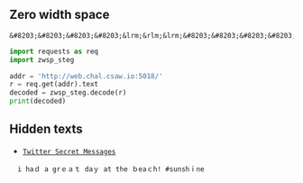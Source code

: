 ## Zero width space

```
&#8203;&#8203;&#8203;&#8203;&lrm;&rlm;&lrm;&#8203;&#8203;&#8203;&#8203;&zwnj;&zwj;&rlm;&#8203;&#8203;&#8203;&#8203;&lrm;&zwj;&rlm;&#8203;&#8203;&#8203;&#8203;&lrm;&zwj;&zwj;&#8203;&#8203;&#8203;&#8203;&rlm;&rlm;&#8203;&#8203;&#8203;&#8203;&#8203;&rlm;&lrm;&zwnj;&#8203;&#8203;&#8203;&#8203;&lrm;&#8203;&zwj;&#8203;&#8203;&#8203;&#8203;&zwj;&rlm;&zwj;&#8203;&#8203;&#8203;&#8203;&lrm;&#8203;&lrm;&#8203;&#8203;&#8203;&#8203;&zwnj;&rlm;&lrm;&#8203;&#8203;&#8203;&#8203;&lrm;&zwj;&lrm;&#8203;&#8203;&#8203;
```

```python
import requests as req
import zwsp_steg

addr = 'http://web.chal.csaw.io:5018/'
r = req.get(addr).text
decoded = zwsp_steg.decode(r)
print(decoded)
```

## Hidden texts

- [`Twitter Secret Messages`](https://twsteg.devsec.fr/)

```
  i haｄ a grｅａｔ daｙ at the ｂeaｃh! #sunshｉne              
```
